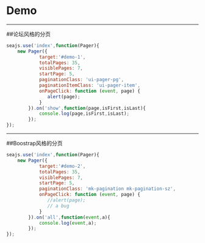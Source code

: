 # Demo

---

##论坛风格的分页

<link href="../pager.css" rel="stylesheet">
<div id="demo-1" class="ui-pager clearfix"></div>

````javascript
seajs.use('index',function(Pager){
    new Pager({
            target:'#demo-1',
            totalPages: 35,
            visiblePages: 7,
            startPage: 5,
            paginationClass: 'ui-pager-pg',
            paginationItemClass: 'ui-pager-item',
            onPageClick: function (event, page) {
               alert(page);
            }
        }).on('show',function(page,isFirst,isLast){
            console.log(page,isFirst,isLast);
        });
});
````

---

##Boostrap风格的分页

<link href="../twbspager.css" rel="stylesheet">

<div id="demo-2" class="ui-pager clearfix"></div>

````javascript
seajs.use('index',function(Pager){
    new Pager({
            target:'#demo-2',
            totalPages: 35,
            visiblePages: 7,
            startPage: 5,
            paginationClass: 'mk-pagination mk-pagination-sz',
            onPageClick: function (event, page) {
               //alert(page);
               // a bug
            }
        }).on('all',function(event,a){
            console.log(event,a);
        });
});
````
